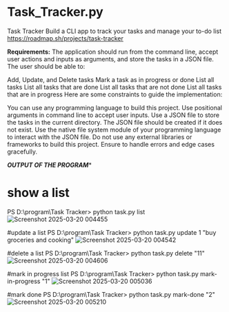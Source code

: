 # Task_Tracker.py
Task Tracker Build a CLI app to track your tasks and manage your to-do list
https://roadmap.sh/projects/task-tracker

****Requirements:****
The application should run from the command line, accept user actions and inputs as arguments, and store the tasks in a JSON file. The user should be able to:

Add, Update, and Delete tasks
Mark a task as in progress or done
List all tasks
List all tasks that are done
List all tasks that are not done
List all tasks that are in progress
Here are some constraints to guide the implementation:

You can use any programming language to build this project.
Use positional arguments in command line to accept user inputs.
Use a JSON file to store the tasks in the current directory.
The JSON file should be created if it does not exist.
Use the native file system module of your programming language to interact with the JSON file.
Do not use any external libraries or frameworks to build this project.
Ensure to handle errors and edge cases gracefully.


***OUTPUT OF THE PROGRAM****
# show a list
PS D:\program\Task Tracker> python task.py list  
![Screenshot 2025-03-20 004455](https://github.com/user-attachments/assets/a2e82d91-22f6-4426-8ef1-3ea527a612b2)

#update a list 
PS D:\program\Task Tracker> python task.py update 1 "buy groceries and cooking"
![Screenshot 2025-03-20 004542](https://github.com/user-attachments/assets/0ff9363c-8f6f-4589-88e0-6b0be197dd6a)

#delete a list 
PS D:\program\Task Tracker> python task.py delete "11"
![Screenshot 2025-03-20 004606](https://github.com/user-attachments/assets/67197c49-ae0c-4a6b-8456-e31e5585cacd)

#mark in progress list
PS D:\program\Task Tracker> python task.py mark-in-progress "1"
![Screenshot 2025-03-20 005036](https://github.com/user-attachments/assets/bef9b55e-368f-494d-a49c-8ecf9a8a0f33)

#mark done 
PS D:\program\Task Tracker> python task.py mark-done "2" 
![Screenshot 2025-03-20 005210](https://github.com/user-attachments/assets/953cb96a-6ae7-42c0-842b-6856865cde59)





